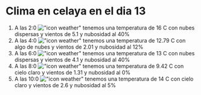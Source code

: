 # Clima en celaya en el dia 13

1. A las 2:0 !["icon weather"](http://openweathermap.org/img/w/03n.png) tenemos una temperatura de 16 C con nubes dispersas y  vientos de 5.1 y nubosidad al 40%
1. A las 4:0 !["icon weather"](http://openweathermap.org/img/w/02n.png) tenemos una temperatura de 12.79 C con algo de nubes y  vientos de 2.01 y nubosidad al 12%
1. A las 6:0 !["icon weather"](http://openweathermap.org/img/w/03n.png) tenemos una temperatura de 13 C con nubes dispersas y  vientos de 4.1 y nubosidad al 40%
1. A las 8:0 !["icon weather"](http://openweathermap.org/img/w/01d.png) tenemos una temperatura de 9.42 C con cielo claro y  vientos de 1.31 y nubosidad al 0%
1. A las 10:0 !["icon weather"](http://openweathermap.org/img/w/02d.png) tenemos una temperatura de 14 C con cielo claro y  vientos de 2.6 y nubosidad al 5%
